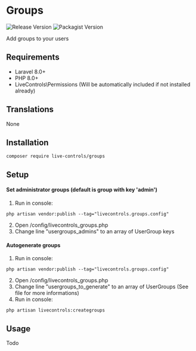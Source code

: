 # Groups
 ![Release Version](https://img.shields.io/github/v/release/live-controls/groups)
 ![Packagist Version](https://img.shields.io/packagist/v/live-controls/groups?color=%23007500)
 
 Add groups to your users
 

## Requirements
- Laravel 8.0+
- PHP 8.0+
- LiveControls\Permissions (Will be automatically included if not installed already)


## Translations
None


## Installation
```
composer require live-controls/groups
```

## Setup
#### Set administrator groups (default is group with key 'admin')
1) Run in console:
```
php artisan vendor:publish --tag="livecontrols.groups.config"
```
2) Open /config/livecontrols_groups.php
3) Change line "usergroups_admins" to an array of UserGroup keys

#### Autogenerate groups
1) Run in console:
```
php artisan vendor:publish --tag="livecontrols.groups.config"
```
2) Open /config/livecontrols_groups.php
3) Change line "usergroups_to_generate" to an array of UserGroups (See file for more informations)
4) Run in console:
```
php artisan livecontrols:creategroups
```

## Usage
Todo
